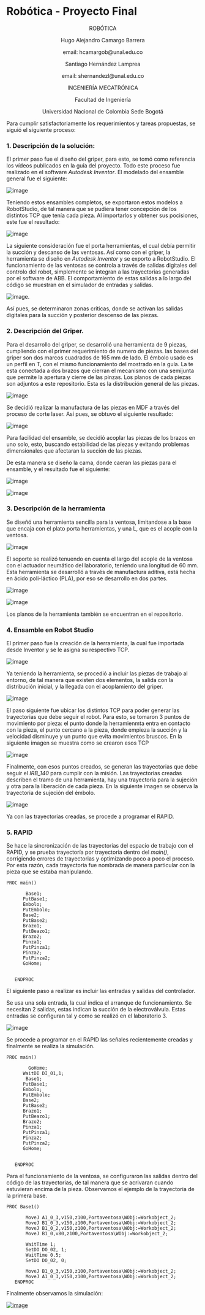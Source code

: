 # Robótica - Proyecto Final

<p align="center">
ROBÓTICA

<p align="center">
Hugo Alejandro Camargo Barrera
<p align="center">
email: hcamargob@unal.edu.co

<p align="center">
Santiago Hernández Lamprea
<p align="center">
email: shernandezl@unal.edu.co


<p align="center">
INGENIERÍA MECATRÓNICA
<p align="center">
Facultad de Ingeniería
<p align="center">
Universidad Nacional de Colombia Sede Bogotá

Para cumplir satisfactoriamente los requerimientos y tareas propuestas, se siguió el siguiente proceso:
 ### 1. Descripción de la solución:
 El primer paso fue el diseño del griper, para esto, se tomó como referencia los vídeos publicados en la guía del proyecto. Todo este proceso fue realizado en el software _Autodesk Inventor_. El modelado del ensamble general fue el siguiente:
 
 ![image](https://user-images.githubusercontent.com/112737454/204070335-fbad7be3-7abd-4839-9118-7fe4b21c707c.png)

Teniendo estos ensambles completos, se exportaron estos modelos a RobotStudio, de tal manera que se pudiera tener concepción de los distintos TCP que tenía cada pieza. Al importarlos y obtener sus pocisiones, este fue el resultado:

![image](https://user-images.githubusercontent.com/112737454/204070503-7f19a9b3-eab2-402b-9af3-8015051bc281.png)

La siguiente consideración fue el porta herramientas, el cual debía permitir la succión y descanso de las ventosas. Así como con el griper, la herramienta se diseño en _Autodesk Inventor_ y se exporto a RobotStudio. El funcionamiento de las ventosas se controla a través de salidas digitales del controlo del robot, simplemente se integran a las trayectorias generadas por el software de ABB. El comportamiento de estas salidas a lo largo del código se muestran en el simulador de entradas y salidas.

![image](https://user-images.githubusercontent.com/112737454/204070770-1c80ecfa-70dd-41c6-a32f-a799b05dce1f.png).

Así pues, se determinaron zonas críticas, donde se activan las salidas digitales para la succión y posterior descenso de las piezas.

### 2. Descripción del Griper.
 
 Para el desarrollo del griper, se desarrolló una herramienta de 9 piezas, cumpliendo con el primer requerimiento de numero de piezas. las bases del griper son dos marcos cuadrados de 165 mm de lado. El émbolo usado es un perfil en T, con el mismo funcionamiento del mostrado en la guía. La te esta conectada a dos brazos que cierran el mecanismo con una semijunta que permite la apertura y cierre de las pinzas. Los planos de cada piezas son adjuntos a este repositorio. Esta es la distribución general de las piezas.
 
 ![image](https://user-images.githubusercontent.com/112737454/204071182-07907569-7771-4ade-b835-05560c226dfb.png)
 
 Se decidió realizar la manufactura de las piezas en MDF a través del proceso de corte laser. Así pues, se obtuvo el siguiente resultado:
 
 ![image](https://user-images.githubusercontent.com/112737454/204071355-85bf3f42-c82f-4301-a0ea-524c5ff6018b.png)

 Para facilidad del ensamble, se decidió acoplar las piezas de los brazos en uno solo, esto, buscando estabilidad de las piezas y evitando problemas dimensionales que afectaran la succión de las piezas.

 De esta manera se diseño la cama, donde caeran las piezas para el ensamble, y el resultado fue el siguiente:
 
![image](https://user-images.githubusercontent.com/112737454/204071574-714da8dc-0e64-45f8-8ef9-4b237336da34.png)
 
 ![image](https://user-images.githubusercontent.com/112737454/204071589-b09bd608-1d2b-4439-bb33-da0015f1f551.png)
 
 ### 3. Descripción de la herramienta
 
 Se diseñó una herramienta sencilla para la ventosa, limitandose a la base que encaja con el plato porta herramientas, y una L, que es el acople con la ventosa. 
 
 ![image](https://user-images.githubusercontent.com/112737454/204071841-1731c866-f51a-4de1-a71f-a21e00dda0b8.png)
 
 El soporte se realizó tenuendo en cuenta el largo del acople de la ventosa con el actuador neumático del laboratorio, teniendo una longitud de 60 mm. Esta herramienta se desarrolló a través de manufactura aditiva, está hecha en ácido poli-láctico (PLA), por eso se desarrollo en dos partes.
 
 ![image](https://user-images.githubusercontent.com/112737454/204072108-e13c329c-09e2-4eb0-83c6-9b887154ff61.png)

 ![image](https://user-images.githubusercontent.com/112737454/204072116-13fd1e00-d741-4c11-bc9f-81f198fc0d48.png)

 Los planos de la herramienta también se encuentran en el repositorio.
 
 ### 4. Ensamble en Robot Studio
 
 El primer paso fue la creación de la herramienta, la cual fue importada desde Inventor y se le asigna su respectivo TCP. 
 
 ![image](https://user-images.githubusercontent.com/112737454/204072394-c7d29f5f-d4f1-4652-9ba7-a08fc38d6db8.png)
 
 
 Ya teniendo la herramienta, se procedió a incluir las piezas de trabajo al entorno, de tal manera que existen dos elementos, la salida con la distribución inicial, y la llegada con el acoplamiento del griper. 
 
 ![image](https://user-images.githubusercontent.com/112737454/204072510-707d1647-aaa0-4ee2-bdad-5fb8b9f181e5.png)
 
  El paso siguiente fue ubicar los distintos TCP para poder generar las trayectorias que debe seguir el robot. Para esto, se tomaron 3 puntos de movimiento por pieza: el punto donde la herramienmta entra en contacto con la pieza, el punto cercano a la pieza, donde empieza la succión y la velocidad disminuye y un punto que evita movimientos bruscos. En la siguiente imagen se muestra como se crearon esos TCP
 
 ![image](https://user-images.githubusercontent.com/112737454/204072648-e2719e11-44d1-4e74-8316-7de8da91149d.png)
 
 Finalmente, con esos puntos creados, se generan las trayectorias que debe seguir el _IRB\_140_ para cumplir con la misión. Las trayectorias creadas describen el tramo de una herramienta, hay una trayectoria para la sujeción y otra para la liberación de cada pieza. En la siguiente imagen se observa la trayectoria de sujeción del émbolo.
 
 ![image](https://user-images.githubusercontent.com/112737454/204072803-fd44e44a-4f63-4510-a5a0-7eea6f475f29.png)
 
 Ya con las trayectorias creadas, se procede a programar el RAPID. 
 
 ### 5. RAPID
 
 Se hace la sincronización de las trayectorias del espacio de trabajo con el RAPID, y se prueba trayectoría por trayectoria dentro del _main()_, corrigiendo errores de trayectorias y optimizando poco a poco el proceso. Por esta razón, cada trayectoria fue nombrada de manera particular con la pieza que se estaba manipulando.
 
 ```
 PROC main()
              
        Base1;
       PutBase1;
       Embolo;
       PutEmbolo;
       Base2;
       PutBase2;
       Brazo1;
       PutBeazo1;
       Brazo2;
       Pinza1;
       PutPinza1;
       Pinza2;
       PutPinza2;
       GoHome;
                  
                    
    ENDPROC
 ```

 El siguiente paso a realizar es incluir las entradas y salidas del controlador.
 
 Se usa una sola entrada, la cual indica el arranque de funcionamiento. Se necesitan 2 salidas, estas indican la succión de la electroválvula. Estas entradas se configuran tal y como se realizó en el laboratorio 3.
 
 ![image](https://user-images.githubusercontent.com/112737454/204073321-df813e63-9697-450b-9f0c-d90058080c97.png)

 Se procede a programar en el RAPID las señales recientemente creadas y finalmente se realiza la simulación.
 
 ```
 PROC main()
        
         GoHome;
       WaitDI DI_01,1;  
        Base1;
       PutBase1;
       Embolo;
       PutEmbolo;
       Base2;
       PutBase2;
       Brazo1;
       PutBeazo1;
       Brazo2;
       Pinza1;
       PutPinza1;
       Pinza2;
       PutPinza2;
       GoHome;
                  
                    
    ENDPROC
 ```
 
 Para el funcionamiento de la ventosa, se configuraron las salidas dentro del código de las trayectorias, de tal manera que se acrivaran cuando estuvieran encima de la pieza. Observamos el ejemplo de la trayectoria de la primera base.
 
 ```
 PROC Base1()
    
        MoveJ A1_0_3,v150,z100,Portaventosa\WObj:=Workobject_2;
        MoveJ B1_0_3,v150,z100,Portaventosa\WObj:=Workobject_2;
        MoveJ B1_0_2,v150,z100,Portaventosa\WObj:=Workobject_2;
        MoveJ B1_0,v80,z100,Portaventosa\WObj:=Workobject_2;
 
        WaitTime 1;            
        SetDO DO_02, 1;      
        WaitTime 0.5;
        SetDO DO_02, 0;
 
        MoveJ B1_0_3,v150,z100,Portaventosa\WObj:=Workobject_2;
        MoveJ A1_0_3,v150,z100,Portaventosa\WObj:=Workobject_2;
    ENDPROC
 ```
 
 Finalmente observamos la simulación:
 
[ ![image](https://user-images.githubusercontent.com/112737454/204073966-79c5ba13-5f40-42d6-a60e-c4d5daea440c.png)](https://www.youtube.com/watch?v=cgZLgwYuy5s)

 

 
 
 
 

 
 

 
 


 




